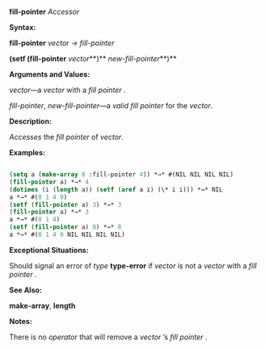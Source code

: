 **fill-pointer** *Accessor* 



**Syntax:** 



**fill-pointer** *vector → fill-pointer* 



**(setf (fill-pointer** *vector***)** *new-fill-pointer***)** 



**Arguments and Values:** 



*vector*—a *vector* with a *fill pointer* . 



*fill-pointer*, *new-fill-pointer*—a *valid fill pointer* for the *vector*. 



**Description:** 



*Accesses* the *fill pointer* of *vector*. 



**Examples:**
```lisp

(setq a (make-array 8 :fill-pointer 4)) *→* #(NIL NIL NIL NIL) 
(fill-pointer a) *→* 4 
(dotimes (i (length a)) (setf (aref a i) (\* i i))) *→* NIL 
a *→* #(0 1 4 9) 
(setf (fill-pointer a) 3) *→* 3 
(fill-pointer a) *→* 3 
a *→* #(0 1 4) 
(setf (fill-pointer a) 8) *→* 8 
a *→* #(0 1 4 9 NIL NIL NIL NIL) 

```
**Exceptional Situations:** 



Should signal an error of *type* **type-error** if *vector* is not a *vector* with a *fill pointer* . 



 



 



**See Also:** 



**make-array**, **length** 



**Notes:** 



There is no *operator* that will remove a *vector* ’s *fill pointer* . 



